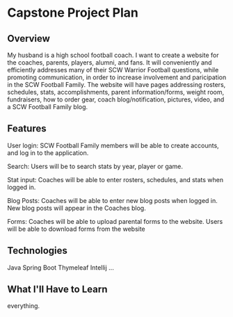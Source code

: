# Capstone Project Plan

## Overview

My husband is a high school football coach.  I want to create a website for the coaches, parents,
players, alumni, and fans.  It will conveniently and efficiently addresses many of their SCW Warrior
Football questions, while promoting communication, in order to increase involvement and paricipation
in the SCW Football Family.  The website will have pages addressing rosters, schedules, stats,
accomplishments, parent information/forms, weight room, fundraisers, how to order gear, coach
blog/notification, pictures, video, and a SCW Football Family blog.

## Features
User login: SCW Football Family members will be able to create accounts, and log in to the
application.

Search: Users will be to search stats by year, player or game.

Stat input: Coaches will be able to enter rosters, schedules, and stats when logged in.

Blog Posts:  Coaches will be able to enter new blog posts when logged in.  New blog posts will appear
in the Coaches blog.

Forms:  Coaches will be able to upload parental forms to the website.  Users will be able to download
forms from the website

## Technologies

Java
Spring Boot
Thymeleaf
Intellij
...

## What I'll Have to Learn

everything.